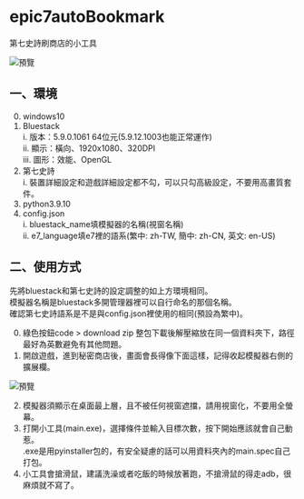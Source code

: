 # epic7autoBookmark

第七史詩刷商店的小工具  
  
![預覽](https://i.imgur.com/eMp5tMV.png)

## 一、環境
0. windows10 
1. Bluestack  
i. 版本：5.9.0.1061 64位元(5.9.12.1003也能正常運作)  
ii. 顯示：橫向、1920x1080、320DPI  
iii. 圖形：效能、OpenGL  
2. 第七史詩  
i. 裝置詳細設定和遊戲詳細設定都不勾，可以只勾高級設定，不要用高畫質套件。
3. python3.9.10  
4. config.json  
i. bluestack_name填模擬器的名稱(視窗名稱)  
ii. e7_language填e7裡的語系(繁中: zh-TW, 簡中: zh-CN, 英文: en-US)
  
## 二、使用方式
先將bluestack和第七史詩的設定調整的如上方環境相同。  
模擬器名稱是bluestack多開管理器裡可以自行命名的那個名稱。  
確認第七史詩語系是不是與config.json裡使用的相同(預設為繁中)。
  
0. 綠色按鈕code > download zip 整包下載後解壓縮放在同一個資料夾下，路徑最好為英數避免有其他問題。
1. 開啟遊戲，進到秘密商店後，畫面會長得像下面這樣，記得收起模擬器右側的擴展欄。  
  
![預覽](https://i.imgur.com/KxeSpWM.png)  

2. 模擬器須顯示在桌面最上層，且不被任何視窗遮擋，請用視窗化，不要用全螢幕。
3. 打開小工具(main.exe)，選擇條件並輸入目標次數，按下開始應該就會自己動惹。  
.exe是用pyinstaller包的，有安全疑慮的話可以用資料夾內的main.spec自己打包。  
4. 小工具會搶滑鼠，建議洗澡或者吃飯的時候放著跑，不搶滑鼠的得走adb，很麻煩就不寫了。  
